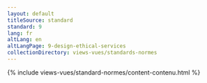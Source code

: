 ```yaml
---
layout: default
titleSource: standard
standard: 9
lang: fr
altLang: en
altLangPage: 9-design-ethical-services
collectionDirectory: views-vues/standards-normes
---
```

{% include views-vues/standard-normes/content-contenu.html %}
